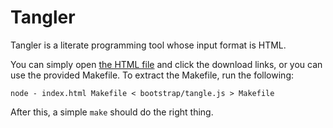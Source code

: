 # Tangler

Tangler is a literate programming tool whose input format is HTML.

You can simply open [the HTML file](https://hober.github.io/tangler/) and click the download links, or you can use the provided Makefile. To extract the Makefile, run the following:

    node - index.html Makefile < bootstrap/tangle.js > Makefile

After this, a simple `make` should do the right thing.
